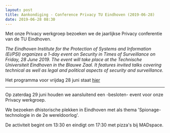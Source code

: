 ```yaml
---
layout: post
title: Aankondiging - Conference Privacy TU Eindhoven (2019-06-28)
date: 2019-06-28 08:30
---
```


Met onze Privacy werkgroep bezoeken we de jaarlijkse Privacy conferentie van de TU Eindhoven. 

_The Eindhoven Institute for the Protection of Systems and Information (Ei/PSI) organizes a 1-day event on Security in Times of Surveillance on Friday, 28 June 2019. The event will take place at the Technische Universiteit Eindhoven in the Blauwe Zaal. It features invited talks covering technical as well as legal and political aspects of security and surveillance._

Het programma voor vrijdag 28 juni staat [hier](https://www.win.tue.nl/eipsi/surveillance.html) 

---

Op zaterdag 29 juni houden we aansluitend een -besloten- event voor onze Privacy werkgroep.

We bezoeken dhistorische plekken in Eindhoven met als thema 'Spionage-technologie in de 2e wereldoorlog'. 

De activiteit begint om 13:30 en eindigt om 17:30 met pizza's bij MADspace. 
